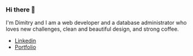 ### Hi there 👋
I'm Dimitry and I am a web developer and a database administrator who loves new challenges, clean and beautiful design, and strong coffee.<br/>
* [Linkedin](https://www.linkedin.com/in/dimitry-diatlov/)
* [Portfolio](https://ddiatlov.com/)
